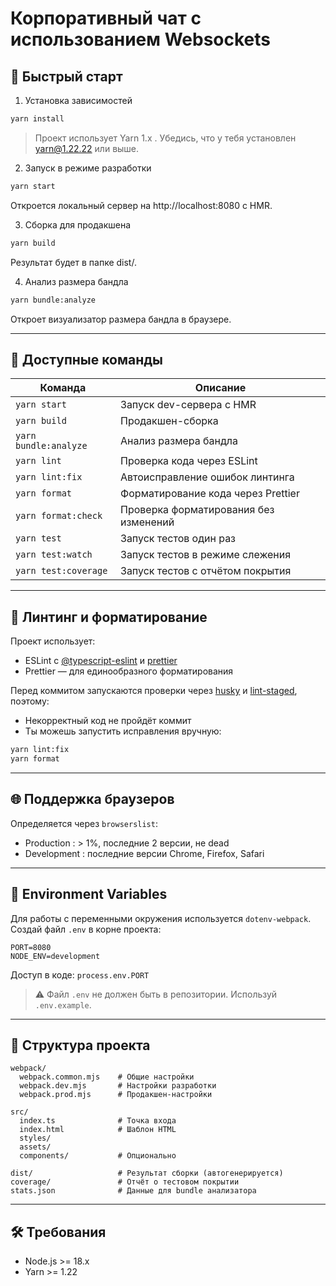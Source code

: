 # Корпоративный чат с использованием Websockets

## 🚀 Быстрый старт

1. Установка зависимостей

```bash
yarn install
```

> Проект использует Yarn 1.x . Убедись, что у тебя установлен yarn@1.22.22 или выше.

2. Запуск в режиме разработки

```bash
yarn start
```

Откроется локальный сервер на http://localhost:8080 с HMR.

3. Сборка для продакшена

```bash
yarn build
```

Результат будет в папке dist/.

4. Анализ размера бандла

```bash
yarn bundle:analyze
```

Откроет визуализатор размера бандла в браузере.

---

## 🧰 Доступные команды

| Команда               | Описание                              |
| --------------------- | ------------------------------------- |
| `yarn start`          | Запуск dev-сервера с HMR              |
| `yarn build`          | Продакшен-сборка                      |
| `yarn bundle:analyze` | Анализ размера бандла                 |
| `yarn lint`           | Проверка кода через ESLint            |
| `yarn lint:fix`       | Автоисправление ошибок линтинга       |
| `yarn format`         | Форматирование кода через Prettier    |
| `yarn format:check`   | Проверка форматирования без изменений |
| `yarn test`           | Запуск тестов один раз                |
| `yarn test:watch`     | Запуск тестов в режиме слежения       |
| `yarn test:coverage`  | Запуск тестов с отчётом покрытия      |

---

## 🧹 Линтинг и форматирование

Проект использует:

- ESLint с [@typescript-eslint](https://www.npmjs.com/package/typescript-eslint) и [prettier](https://www.npmjs.com/package/prettier)
- Prettier — для единообразного форматирования

Перед коммитом запускаются проверки через [husky](https://www.npmjs.com/package/husky) и [lint-staged](https://www.npmjs.com/package/lint-staged), поэтому:

- Некорректный код не пройдёт коммит
- Ты можешь запустить исправления вручную:

```bash
yarn lint:fix
yarn format
```

---

## 🌐 Поддержка браузеров

Определяется через `browserslist`:

- Production : > 1%, последние 2 версии, не dead
- Development : последние версии Chrome, Firefox, Safari

---

## 🔐 Environment Variables

Для работы с переменными окружения используется `dotenv-webpack`.
Создай файл `.env` в корне проекта:

```env
PORT=8080
NODE_ENV=development
```

Доступ в коде: `process.env.PORT`

> ⚠️ Файл `.env` не должен быть в репозитории. Используй `.env.example`.

---

## 🧩 Структура проекта

```
webpack/
  webpack.common.mjs    # Общие настройки
  webpack.dev.mjs       # Настройки разработки
  webpack.prod.mjs      # Продакшен-настройки

src/
  index.ts              # Точка входа
  index.html            # Шаблон HTML
  styles/
  assets/
  components/           # Опционально

dist/                   # Результат сборки (автогенерируется)
coverage/               # Отчёт о тестовом покрытии
stats.json              # Данные для bundle анализатора
```

---

## 🛠️ Требования

- Node.js >= 18.x
- Yarn >= 1.22

